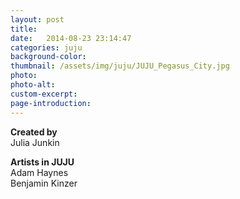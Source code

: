 ```yaml
---
layout: post
title: 
date:   2014-08-23 23:14:47
categories: juju
background-color: 
thumbnail: /assets/img/juju/JUJU_Pegasus_City.jpg
photo: 
photo-alt: 
custom-excerpt: 
page-introduction: 
---
```

**Created by**<br>
Julia Junkin

**Artists in JUJU**<br>
Adam Haynes<br>
Benjamin Kinzer